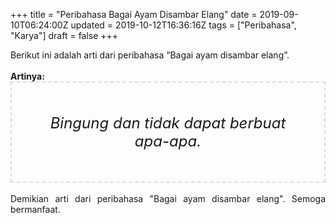 +++
title = "Peribahasa Bagai Ayam Disambar Elang"
date = 2019-09-10T06:24:00Z
updated = 2019-10-12T16:36:16Z
tags = ["Peribahasa", "Karya"]
draft = false
+++

<div dir="ltr" style="text-align: left;" trbidi="on"><div style="text-align: justify;">Berikut ini adalah arti dari peribahasa “Bagai ayam disambar elang”.</div><br /><div style="text-align: justify;"><b>Artinya:</b></div><div style="border: 2px dashed #ddd; font-size: 24px; height: auto; margin: 0 auto; padding: 50px; text-align: center; width: auto;"><i>Bingung dan tidak dapat berbuat apa-apa.</i></div><div style="text-align: justify;"><br /></div><div style="text-align: justify;">Demikian arti dari peribahasa "Bagai ayam disambar elang". Semoga bermanfaat.</div></div>
